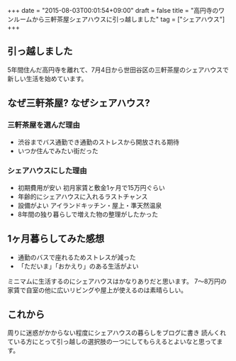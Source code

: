 +++
date = "2015-08-03T00:01:54+09:00"
draft = false
title = "高円寺のワンルームから三軒茶屋シェアハウスに引っ越しました"
tag = ["シェアハウス"]
+++

引っ越しました
---

5年間住んだ高円寺を離れて、7月4日から世田谷区の三軒茶屋のシェアハウスで新しい生活を始めています。

なぜ三軒茶屋? なぜシェアハウス?
---

### 三軒茶屋を選んだ理由

- 渋谷までバス通勤でき通勤のストレスから開放される期待
- いつか住んでみたい街だった

### シェアハウスにした理由

- 初期費用が安い 初月家賃と敷金1ヶ月で15万円ぐらい
- 年齢的にシェアハウスに入れるラストチャンス
- 設備がよい アイランドキッチン・屋上・準天然温泉
- 8年間の独り暮らしで増えた物の整理がしたかった


1ヶ月暮らしてみた感想
---

- 通勤のバスで座れるためストレスが減った
- 「ただいま」「おかえり」のある生活がよい

ミニマムに生活するのにシェアハウスはかなりありだと思います。
7〜8万円の家賃で自室の他に広いリビングや屋上が使えるのは素晴らしい。


これから
---

周りに迷惑がかからない程度にシェアハウスの暮らしをブログに書き
読んくれている方にとって引っ越しの選択肢の一つにしてもらえるとよいなと思ってます。
